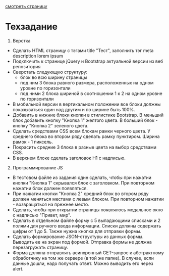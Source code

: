[смотреть страницу](https://dmkrupin.github.io/terem-test-assignment/)

# Техзадание

1. Верстка
- Сделать HTML страницу с тэгами title "Тест", заполнить тэг meta description lorem ipsum
- Подключить к странице jQuery и Bootstrap актуальной версии из веб репозитория
- Сверстать следующую структуру: 
  - блок во всю ширину страницы
  - под ним 3 блока равного размера, расположенных на одном уровне по горизонтали
  - под ними 2 блока шириной в соотношении 1 к 2 на одном уровне по горизонтали
- В мобильной версии в вертикальном положении все блоки должны показываться один над другим и по ширине быть 100%.
- Добавить в нижние блоки кнопки в стилистике Bootstrap. В меньший блок добавить кнопку "Кнопка 1" желтого цвета. В больший блок - кнопку "Кнопка 2" зеленого цвета.
- Сделать средствами CSS всем блокам рамки черного цвета. У среднего блока во втором ряду сделать рамку пунктиром. Ширина рамок - 1 пиксель.
- Покрасить средние 3 блока в разные цвета на выбор средствами CSS.
- В верхнем блоке сделать заголовок H1 с надписью.

2. Программирование JS
- В тестовом файле из задания один сделать, чтобы при нажатии кнопки "Кнопка 1" скрывался блок с заголовком. При повторном нажатии блок должен появляться.
- При нажатии кнопки "Кнопка 2" средний блок во втором ряду должен меняться местами с левым блоком. При повторном нажатии - возвращаться на прежнее место.
- Сделать, чтобы при открытии страницы появлялось модальное окно с надписью "Привет, мир".
- Сделать в отдельном файле форму с 5 выпадающими списками и 2 полями для ручного ввода информации. Списки должны содержать цифры от 1 до 5. Также нужна кнопка для отправки формы.
- Сделать формирование JSON-структуры из данных формы. Выводить ее на экран под формой. Отправка формы не должна перезагружать страницу.
- Форма должна отправлять асинхронный GET-запрос к абстрактному обработчику на том же сервере (в той же папке). В случае, если данные дошли, надо получать ответ. Можно выводить его через alert.
